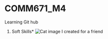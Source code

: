 # COMM671_M4
Learning Git hub
1. Soft Skills*
![Cat image I created for a friend](https://ingridhernandez55.com/Imagesportfolio/MichelleCat.png)
